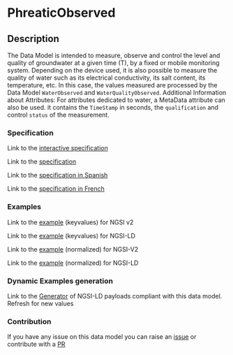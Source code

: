 # PhreaticObserved

## Description 

The Data Model is intended to measure, observe and control the level and quality of groundwater at a given time (T), by a fixed or mobile monitoring system. Depending on the device used, it is also possible to measure the quality of water such as its electrical conductivity, its salt content, its temperature, etc. In this case, the values measured are processed by the Data Model `WaterObserved` and `WaterQualityObserved`. Additional Information about Attributes: For attributes dedicated to water, a MetaData attribute can also be used. it contains the `TimeStamp` in seconds, the `qualification` and control `status` of the measurement.
### Specification

Link to the [interactive specification](https://swagger.lab.fiware.org/?url=https://smart-data-models.github.io/dataModel.Environment/PhreaticObserved/swagger.yaml)

Link to the [specification](https://smart-data-models.github.io/dataModel.Environment/PhreaticObserved/doc/spec.md)

Link to the [specification in Spanish](https://smart-data-models.github.io/dataModel.Environment/PhreaticObserved/doc/spec_ES.md)

Link to the [specification in French](https://smart-data-models.github.io/dataModel.Environment/PhreaticObserved/doc/spec_FR.md)
### Examples

Link to the [example](https://smart-data-models.github.io/dataModel.Environment/PhreaticObserved/examples/example.json) (keyvalues) for NGSI v2

Link to the [example](https://smart-data-models.github.io/dataModel.Environment/PhreaticObserved/examples/example.jsonld) (keyvalues) for NGSI-LD

Link to the [example](https://smart-data-models.github.io/dataModel.Environment/PhreaticObserved/examples/example-normalized.json) (normalized) for NGSI-V2

Link to the [example](https://smart-data-models.github.io/dataModel.Environment/PhreaticObserved/examples/example-normalized.jsonld) (normalized) for NGSI-LD
### Dynamic Examples generation

Link to the [Generator](https://smartdatamodels.org/extra/ngsi-ld_generator_v0.91.php?schemaUrl=https://raw.githubusercontent.com/smart-data-models/dataModel.Environment/master/PhreaticObserved/schema.json&email=info@smartdatamodels.org) of NGSI-LD payloads compliant with this data model. Refresh for new values
### Contribution

 If you have any issue on this data model you can raise an [issue](https://github.com/smart-data-models/dataModel.Environment/issues)  or contribute with a [PR](https://github.com/smart-data-models/dataModel.Environment/pulls)